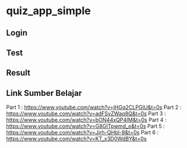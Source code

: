 # quiz_app_simple

## Login
## Test
## Result

## Link Sumber Belajar
Part 1 : https://www.youtube.com/watch?v=jHGq2CLPGlU&t=0s
Part 2 : https://www.youtube.com/watch?v=adFSvZWaq8Q&t=0s
Part 3 : https://www.youtube.com/watch?v=bON44xQP4IM&t=0s
Part 4 : https://www.youtube.com/watch?v=G8GITpwmd_o&t=0s
Part 5 : https://www.youtube.com/watch?v=Jirh-QHbl-8&t=0s
Part 6 : https://www.youtube.com/watch?v=KT_x3D0WdBY&t=0s
